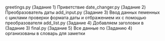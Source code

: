 greetings.py (Задание 1)
Приветствие
date_changer.py (Задание 2)
Преобразователь даты
add_input.py (Задание 3)
Ввод данных пеменных с циклами  проверки формата даты 
и отбражением их с помощью преобразователя
add_list.py (Задание 4)
Добавляем заголовки в (Задание 3)
final.py (Задание 5)
Все данные по (Заданию 4) организованы в словарь для заметки
